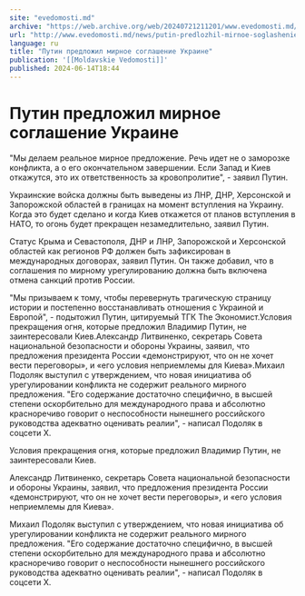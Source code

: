 ```yaml
---
site: "evedomosti.md"
archive: "https://web.archive.org/web/20240721211201/www.evedomosti.md/news/putin-predlozhil-mirnoe-soglashenie-ukraine"
url: "http://www.evedomosti.md/news/putin-predlozhil-mirnoe-soglashenie-ukraine"
language: ru
title: "Путин предложил мирное соглашение Украине"
publication: '[[Moldavskie Vedomosti]]'
published: 2024-06-14T18:44
---
```


# Путин предложил мирное соглашение Украине

"Мы делаем реальное мирное предложение. Речь идет не о заморозке конфликта, а о его окончательном завершении. Если Запад и Киев откажутся, это их ответственность за кровопролитие", - заявил Путин.

Украинские войска должны быть выведены из ЛНР, ДНР, Херсонской и Запорожской областей в границах на момент вступления на Украину. Когда это будет сделано и когда Киев откажется от планов вступления в НАТО, то огонь будет прекращен незамедлительно, заявил Путин.

Статус Крыма и Севастополя, ДНР и ЛНР, Запорожской и Херсонской областей как регионов РФ должен быть зафиксирован в международных договорах, заявил Путин. Он также добавил, что в соглашения по мирному урегулированию должна быть включена отмена санкций против России.

"Мы призываем к тому, чтобы перевернуть трагическую страницу истории и постепенно восстанавливать отношения с Украиной и Европой", - подытожил Путин, цитируемый ТГК The Экономист.Условия прекращения огня, которые предложил Владимир Путин, не заинтересовали Киев.Александр Литвиненко, секретарь Совета национальной безопасности и обороны Украины, заявил, что предложения президента России «демонстрируют, что он не хочет вести переговоры», и «его условия неприемлемы для Киева».Михаил Подоляк выступил с утверждением, что новая инициатива об урегулировании конфликта не содержит реального мирного предложения. "Его содержание достаточно специфично, в высшей степени оскорбительно для международного права и абсолютно красноречиво говорит о неспособности нынешнего российского руководства адекватно оценивать реалии", - написал Подоляк в соцсети X.

Условия прекращения огня, которые предложил Владимир Путин, не заинтересовали Киев.

Александр Литвиненко, секретарь Совета национальной безопасности и обороны Украины, заявил, что предложения президента России «демонстрируют, что он не хочет вести переговоры», и «его условия неприемлемы для Киева».

Михаил Подоляк выступил с утверждением, что новая инициатива об урегулировании конфликта не содержит реального мирного предложения. "Его содержание достаточно специфично, в высшей степени оскорбительно для международного права и абсолютно красноречиво говорит о неспособности нынешнего российского руководства адекватно оценивать реалии", - написал Подоляк в соцсети X.